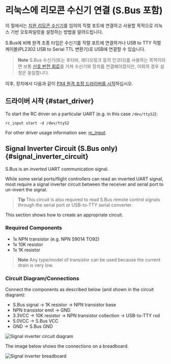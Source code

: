 # 리눅스에 리모콘 수신기 연결 (S.Bus 포함)

이 절에서는 [지원 리모콘 수신기](https://docs.px4.io/master/en/getting_started/rc_transmitter_receiver.html)를 임의의 직렬 포트에 연결하고 사용할 목적으로 리눅스 기반 오토파일럿을 설정하는 방법을 알려드립니다.

S.Bus에 비해 원격 조종 타입은 수신기를 직렬 포트에 연결하거나 USB to TTY 직렬 케이블(PL2302 USB to Serial TTL 변환기)로 USB에 연결할 수 있습니다.

> **Note** S.Bus 수신기(또는 후타바, 래디오링크 등의 인코더)를 사용하는 목적이라면 보통 [신호 반전 회로](#signal_inverter_circuit)를 거쳐 수신기와 장치를 연결해야겠지만, 이외의 경우 설정은 동일합니다.

이후, 장치에서 다음과 같이 [PX4 원격 조정 드라이버를 시작](#start_driver)하십시오.

## 드라이버 시작 {#start_driver}

To start the RC driver on a particular UART (e.g. in this case `/dev/ttyS2`):

    rc_input start -d /dev/ttyS2
    

For other driver usage information see: [rc_input](../middleware/modules_driver.md#rcinput).

## Signal Inverter Circuit (S.Bus only) {#signal_inverter_circuit}

S.Bus is an *inverted* UART communication signal.

While some serial ports/flight controllers can read an inverted UART signal, most require a signal inverter circuit between the receiver and serial port to un-invert the signal.

> **Tip** This circuit is also required to read S.Bus remote control signals through the serial port or USB-to-TTY serial converter.

This section shows how to create an appropriate circuit.

### Required Components

* 1x NPN transistor (e.g. NPN S9014 TO92)
* 1x 10K resistor
* 1x 1K resistor

> **Note** Any type/model of transistor can be used because the current drain is very low.

### Circuit Diagram/Connections

Connect the components as described below (and shown in the circuit diagram):

* S.Bus signal &rarr; 1K resistor &rarr; NPN transistor base
* NPN transistor emit &rarr; GND
* 3.3VCC &rarr; 10K resistor &rarr; NPN transistor collection &rarr; USB-to-TTY rxd
* 5.0VCC &rarr; S.Bus VCC
* GND &rarr; S.Bus GND

![Signal inverter circuit diagram](../../assets/driver_sbus_signal_inverter_circuit_diagram.png)

The image below shows the connections on a breadboard.

![Signal inverter breadboard](../../assets/driver_sbus_signal_inverter_breadboard.png)